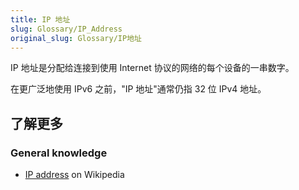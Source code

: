 ```yaml
---
title: IP 地址
slug: Glossary/IP_Address
original_slug: Glossary/IP地址
---
```


IP 地址是分配给连接到使用 Internet 协议的网络的每个设备的一串数字。

在更广泛地使用 IPv6 之前，"IP 地址"通常仍指 32 位 IPv4 地址。

## 了解更多

### General knowledge

- [IP address](https://zh.wikipedia.org/wiki/IP_address) on Wikipedia
